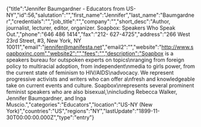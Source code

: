 {"title":"Jennifer Baumgardner - Educators from US-NY","id":56,"salutation":"","first_name":"Jennifer","last_name":"Baumgardner","credentials":"","job_title":"","company":"","short_desc":"Author, journalist, lecturer, editor, organizer. Soapbox: Speakers Who Speak Out.","phone":"646 486 1414","fax":"212- 627-4725","address":"266 West 23rd Street, #3, New York, NY 10011","email":"jennifer@manifesta.net","email2":"","website":"http://www.soapboxinc.com","website2":"","fees":"","description":"Soapbox is a speakers bureau for outspoken experts on topics\nranging from foreign policy to multiracial adoption, from independent\nmedia to girls power, from the current state of feminism to HIV/AIDS\nadvocacy. We represent progressive activists and writers who can offer a\nfresh and knowledgeable take on current events and culture. Soapbox\nrepresents several prominent feminist speakers who are also bisexual,\nincluding Rebecca Walker, Jennifer Baumgardner, and Inga Muscio.","categories":"Educators","location":"US-NY (New York)","countries":"US","regions":"NY","lastUpdate":"1899-11-30T00:00:00.000Z","type":"entry"}
